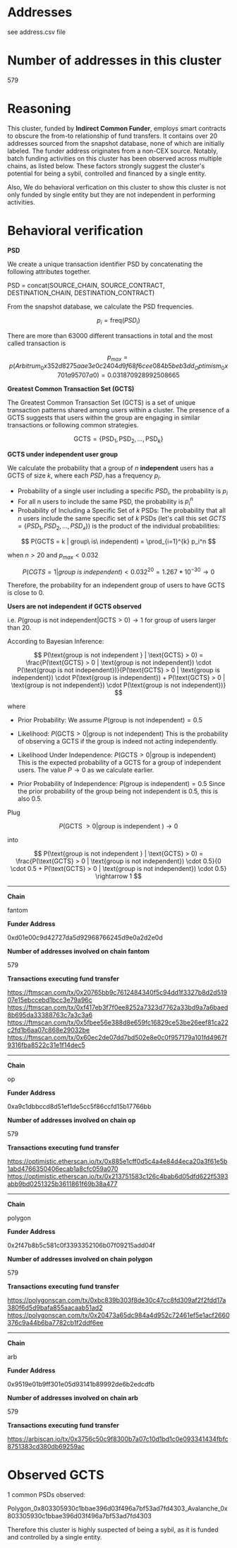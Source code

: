 # Addresses

see address.csv file

# Number of addresses in this cluster

579

# Reasoning

This cluster, funded by **Indirect Common Funder**, employs smart contracts to obscure the from-to relationship of fund transfers. It contains over 20 addresses sourced from the snapshot database, none of which are initially labeled. The funder address originates from a non-CEX source. Notably, batch funding activities on this cluster has been observed across multiple chains, as listed below. These factors strongly suggest the cluster's potential for being a sybil, controlled and financed by a single entity.

Also, We do behavioral verfication on this cluster to show this cluster is not only funded by single entity but they are not independent in performing activities.

# Behavioral verification

**PSD**

We create a unique transaction identifier PSD by concatenating the following attributes together.

PSD = concat(SOURCE_CHAIN, SOURCE_CONTRACT, DESTINATION_CHAIN, DESTINATION_CONTRACT)

From the snapshot database, we calculate the PSD frequencies.

$$ p_i = \text{freq}(PSD_i) $$

There are more than 63000 different transactions in total and the most called transaction is

$$
p_{max} = p(Arbitrum_0x352d8275aae3e0c2404d9f68f6cee084b5beb3dd_Optimism_0x701a95707a0) = 0.031870928992508665
$$

**Greatest Common Transaction Set (GCTS)**

The Greatest Common Transaction Set (GCTS) is a set of unique transaction patterns shared among users within a cluster. The presence of a GCTS suggests that users within the group are engaging in similar transactions or following common strategies.

$$
\text{GCTS} = \{ \text{PSD}_1, \text{PSD}_2, \ldots, \text{PSD}_k \}
$$

**GCTS under independent user group**

We calculate the probability that a group of $n$ **independent** users has a GCTS of size $k$, where each $PSD_𝑖$ has a frequency $p_i$.
​

- Probability of a single user including a specific $PSD_i$, the probability is $p_i$
- For all n users to include the same PSD, the probability is $p_i^n$
- Probability of Including a Specific Set of 𝑘 PSDs:
  The probability that all $n$ users include the same specific set of $k$ PSDs (let's call this set $GCTS=\{PSD_1,PSD_2,…,PSD_𝑘\}$) is the product of the individual probabilities:

$$
P(GCTS = k | group\ is\ independent) = \prod_{i=1}^{k} p_i^n
$$

when $n > 20$ and $p_{max} < 0.032$

$$
P(CGTS = 1 | group\ is\ independent) < 0.032^{20} = 1.267*10^{-30} \rightarrow 0
$$

Therefore, the probability for an independent group of users to have GCTS is close to 0.

**Users are not independent if GCTS observed**

i.e. $P(\text{group is not independent} | \text{GCTS} > 0) \rightarrow 1$ for group of users larger than 20.

According to Bayesian Inference:

$$
P(\text{group is not independent } | \text{GCTS} > 0) = \frac{P(\text{GCTS} > 0 | \text{group is not independent}) \cdot P(\text{group is not independent})}{P(\text{GCTS} > 0 | \text{group is independent}) \cdot P(\text{group is independent}) + P(\text{GCTS} > 0 | \text{group is not independent}) \cdot P(\text{group is not independent})}
$$

where

- Prior Probability:
  We assume $P(\text{group is not independent}) = 0.5$

- Likelihood:
  $P(\text{GCTS} > 0 | \text{group is not independent})$
  This is the probability of observing a GCTS if the group is indeed not acting independently.

- Likelihood Under Independence:
  $P(\text{GCTS} > 0 | \text{group is independent})$
  This is the expected probability of a GCTS for a group of independent users. The value $P \rightarrow 0$ as we calculate earlier.

- Prior Probability of Independence:
  $P(\text{group is independent}) = 0.5$
  Since the prior probability of the group being not independent is 0.5, this is also 0.5.

Plug ​

$$
P(\text{GCTS } > 0 | \text{group is independent }) \rightarrow 0
$$

into

$$
P(\text{group is not independent } | \text{GCTS} > 0) = \frac{P(\text{GCTS} > 0 | \text{group is not independent}) \cdot 0.5}{0 \cdot 0.5 + P(\text{GCTS} > 0 | \text{group is not independent}) \cdot 0.5}
\rightarrow 1
$$


---

**Chain**

fantom

**Funder Address**

0xd01e00c9d42727da5d92968766245d9e0a2d2e0d

**Number of addresses involved on chain fantom**

579

**Transactions executing fund transfer**

https://ftmscan.com/tx/0x20765bb9c7612484340f5c94dd1f3327b8d2d51907e15ebccebd1bcc3e79a96c
https://ftmscan.com/tx/0xf417eb3f7f0ee8252a7323d7762a33bd9a7a6baed8b695da33388763c7a3c3a6
https://ftmscan.com/tx/0x5fbee56e388d8e659fc16829ce53be26eef81ca22c2fd1b6aa07c868e29032be
https://ftmscan.com/tx/0x60ec2de07dd7bd502e8e0c0f957179a101fd4967f9316fba8522c31e1f14dec5



---

**Chain**

op

**Funder Address**

0xa9c1dbbccd8d51ef1de5cc5f86ccfd15b17766bb

**Number of addresses involved on chain op**

579

**Transactions executing fund transfer**

https://optimistic.etherscan.io/tx/0x885e1cff0d5c4a4e84d4eca20a3f61e5b1abd4766350406ecab1a8cfc059a070
https://optimistic.etherscan.io/tx/0x213751583c126c4bab6d05dfd622f5393abb9bd0251325b3611861f69b38a477



---

**Chain**

polygon

**Funder Address**

0x2f47b8b5c581c0f3393352106b07f09215add04f

**Number of addresses involved on chain polygon**

579

**Transactions executing fund transfer**

https://polygonscan.com/tx/0xbc839b303f8de30c47cc8fd309af2f2fdd17a380f6d5d9bafa855aacaab51ad2
https://polygonscan.com/tx/0x20473a65dc984a4d952c72461ef5e1acf2660376c9a44b6ba7782cb1f2ddf6ee



---

**Chain**

arb

**Funder Address**

0x9519e01b9ff301e05d93141b89992de6b2edcdfb

**Number of addresses involved on chain arb**

579

**Transactions executing fund transfer**

https://arbiscan.io/tx/0x3756c50c9f8300b7a07c10d1bd1c0e093341434fbfc8751383cd380db69259ac



# Observed GCTS

1 common PSDs observed:

Polygon_0x803305930c1bbae396d03f496a7bf53ad7fd4303_Avalanche_0x803305930c1bbae396d03f496a7bf53ad7fd4303

Therefore this cluster is highly suspected of being a sybil, as it is funded and controlled by a single entity.
